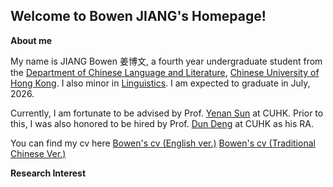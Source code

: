 Welcome to Bowen JIANG's Homepage!
---

**About me**


My name is JIANG Bowen 姜博文, a fourth year undergraduate student from the [Department of Chinese Language and Literature](https://www.chi.cuhk.edu.hk), [Chinese University of Hong Kong](https://www.cuhk.edu.hk/english/index.html). I also minor in [Linguistics](https://ling.cuhk.edu.hk). I am expected to graduate in July, 2026.

Currently, I am fortunate to be advised by Prof. [Yenan Sun](https://yenan09.github.io) at CUHK. Prior to this, I was also honored to be hired by Prof. [Dun Deng](https://www.chi.cuhk.edu.hk/profile/prof-deng-dun/) at CUHK as his RA.

You can find my cv here [Bowen's cv (English ver.)](../assets/CV_BowenJIANG_Eng_20241223) [Bowen's cv (Traditional Chinese Ver.)](../assets/CV_BowenJIANG_Chi_20241223)

**Research Interest**


